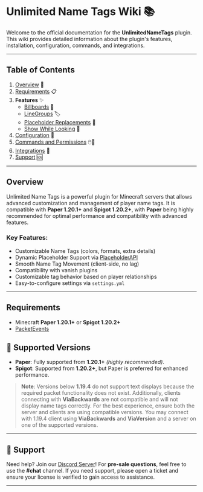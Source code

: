 # **Unlimited Name Tags Wiki** 📚

Welcome to the official documentation for the **UnlimitedNameTags** plugin. This wiki provides detailed information about the plugin's features, installation, configuration, commands, and integrations.

---

## **Table of Contents**
1. [Overview](#overview) 📝
2. [Requirements](#requirements) 📋
3. **Features** ✨
    - [Billboards](Features/billboards.md) 🎥
    - [LineGroups](Features/linesgroups.md) 🏷️
    - [Placeholder Replacements](Features/placeholders-replacements.md) 🔄
    - [Show While Looking](Features/show-while-looking.md) 👀
4. [Configuration](Configuration) 🔧
5. [Commands and Permissions](Commands-And-Permissions) 🖱️🔑
6. [Integrations](Integrations/integrations.md) 🔗
7. [Support](#-support) 🆘

---

## **Overview**

Unlimited Name Tags is a powerful plugin for Minecraft servers that allows advanced customization and management of player name tags. It is compatible with **Paper 1.20.1+** and **Spigot 1.20.2+**, with **Paper** being highly recommended for optimal performance and compatibility with advanced features.

### Key Features:
- Customizable Name Tags (colors, formats, extra details)
- Dynamic Placeholder Support via [PlaceholderAPI](https://github.com/PlaceholderAPI/PlaceholderAPI)
- Smooth Name Tag Movement (client-side, no lag)
- Compatibility with vanish plugins
- Customizable tag behavior based on player relationships
- Easy-to-configure settings via `settings.yml`

---

## **Requirements**

- Minecraft **Paper 1.20.1+** or **Spigot 1.20.2+**
- [PacketEvents](https://www.spigotmc.org/resources/packetevents-api.80279/)


## 📜 **Supported Versions**
- **Paper**: Fully supported from **1.20.1+** *(highly recommended)*.
- **Spigot**: Supported from **1.20.2+**, but Paper is preferred for enhanced performance.

> **Note**: Versions below **1.19.4** do not support text displays because the required packet functionality does not exist. Additionally, clients connecting with **ViaBackwards** are not compatible and will not display name tags correctly. For the best experience, ensure both the server and clients are using compatible versions.
> You may connect with 1.19.4 client using **ViaBackwards** and **ViaVersion** and a server on one of the supported versions.

---

## 💬 **Support**

Need help? Join our [Discord Server](https://discord.gg/W4Fu8fqCKs)! For **pre-sale questions**, feel free to use the **#chat** channel. If you need support, please open a ticket and ensure your license is verified to gain access to assistance.

---
